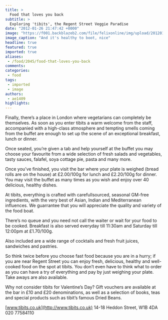 ```yaml
---
title: >
  Food that loves you back
subtitle: >
  Exploring 'tibits', the Regent Street Veggie Paradise
date: "2012-01-26 21:47:42 +0000"
image: "https://f001.backblazeb2.com/file/felixonline/img/upload/201201262146-ams111-pic-of-food-boat.jpg"
image_caption: "And it's healthy to boot, nice"
headline: true
featured: true
imported: true
aliases:
 - /food/2045/food-that-loves-you-back
comments:
categories:
 - food
tags:
 - imported
 - image
authors:
 - ae1409
highlights:
---
```


Finally, there’s a place in London where vegetarians can completely be themselves. As soon as you enter tibits a warm welcome from the staff, accompanied with a high-class atmosphere and tempting smells coming from the buffet are enough to set up the scene of an exceptional breakfast, lunch or dinner.

Once seated, you’re given a tab and help yourself at the buffet you may choose your favourite from a wide selection of fresh salads and vegetables, tasty sauces, falafel, soya cottage pie, pasta and many more.

Once you’ve finished, you visit the bar where your plate is weighed (bread rolls are on the house) at £2.00/100g for lunch and £2.20/100g for dinner. You may visit the buffet as many times as you wish and enjoy over 40 delicious, healthy dishes.

At tibits, everything is crafted with carefullsourced, seasonal GM-free ingredients, with the very best of Asian, Indian and Mediterranean influences. We guarrantee that you will appreciate the quality and variety of the food boat.

There’s no queue and you need not call the waiter or wait for your food to be cooked. Breakfast is also served everyday till 11:30am and Saturday till 12:00pm at £1.70/100g.

Also included are a wide range of cocktails and fresh fruit juices, sandwiches and pastries.

So think twice before you choose fast food because you are in a hurry; if you are near Regent Street you can enjoy fresh, delicious, healthy and well-cooked food on the spot at tibits. You don’t even have to think what to order as you can have a try of everything and pay by just weighing your plate. Take aways are also available.

Why not consider tibits for Valentine’s Day? Gift vouchers are available at the bar in £10 and £20 denominations, as well as a selection of books, teas and special products such as tibit’s famous Dried Beans.

[www.tibits.co.uk](http://www.tibits.co.uk)
 14-18 Heddon Street, W1B 4DA
 020 77584110
